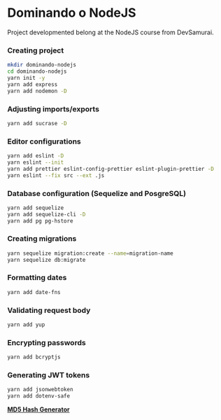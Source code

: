 # Dominando o NodeJS

Project developmented belong at the NodeJS course from DevSamurai.

### Creating project

```bash
mkdir dominando-nodejs
cd dominando-nodejs
yarn init -y
yarn add express
yarn add nodemon -D
```

### Adjusting imports/exports

```bash
yarn add sucrase -D
```

### Editor configurations

```bash
yarn add eslint -D
yarn eslint --init
yarn add prettier eslint-config-prettier eslint-plugin-prettier -D
yarn eslint --fix src --ext .js
```

### Database configuration (Sequelize and PosgreSQL)

```bash
yarn add sequelize
yarn add sequelize-cli -D
yarn add pg pg-hstore
```

### Creating migrations

```bash
yarn sequelize migration:create --name=migration-name
yarn sequelize db:migrate
```

### Formatting dates

```bash
yarn add date-fns
```

### Validating request body

```bash
yarn add yup
```

### Encrypting passwords

```bash
yarn add bcryptjs
```

### Generating JWT tokens

```bash
yarn add jsonwebtoken
yarn add dotenv-safe
```

**[MD5 Hash Generator](https://www.md5hashgenerator.com)**
